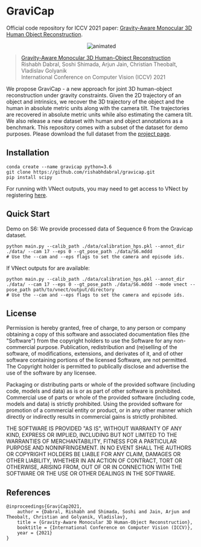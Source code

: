 # GraviCap
Official code repository for ICCV 2021 paper: <a href="https://openaccess.thecvf.com/content/ICCV2021/html/Dabral_Gravity-Aware_Monocular_3D_Human-Object_Reconstruction_ICCV_2021_paper.html">Gravity-Aware Monocular 3D Human Object Reconstruction</a>.


<p align="center">
  <img src="https://4dqv.mpi-inf.mpg.de/static/GraviCap_ICCV2021.gif" alt="animated" />
</p>


> [Gravity-Aware Monocular 3D Human-Object Reconstruction](https://openaccess.thecvf.com/content/ICCV2021/html/Dabral_Gravity-Aware_Monocular_3D_Human-Object_Reconstruction_ICCV_2021_paper.html) <br>
> Rishabh Dabral, Soshi Shimada, Arjun Jain, Christian Theobalt, Vladislav Golyanik <br>
> International Conference on Computer Vision (ICCV) 2021

We propose GraviCap - a new approach for joint 3D human-object reconstruction under gravity constraints. Given the 2D trajectory of an object and intrinsics, we recover the 3D trajectory of the object and the  human in absolute metric units along with the  camera tilt. The trajectories are recovered in absolute metric units while also estimating the camera tilt. We also release a new dataset with human and object annotations as a benchmark. This repository comes with a subset of the dataset for demo purposes. Please download the full dataset from the <a href="https://4dqv.mpi-inf.mpg.de/GraviCap/">project page</a>.

## Installation
```
conda create --name gravicap python=3.6
git clone https://github.com/rishabhdabral/gravicap.git
pip install scipy
```
For running with VNect outputs, you may need to get access to VNect by registering <a href="https://vcai.mpi-inf.mpg.de/projects/VNect/">here</a>.

## Quick Start
 Demo on S6: We provide processed data of Sequence 6 from the Gravicap dataset. 
```
python main.py --calib_path ./data/calibration_hps.pkl --annot_dir ./data/ --cam 17 --eps 0 --gt_pose_path ./data/S6.mddd 
# Use the --cam and --eps flags to set the camera and episode ids.
```
If VNect outputs for are available:
```
python main.py --calib_path ./data/calibration_hps.pkl --annot_dir ./data/ --cam 17 --eps 0 --gt_pose_path ./data/S6.mddd --mode vnect --pose_path path/to/vnect/output/directory
# Use the --cam and --eps flags to set the camera and episode ids.
```
  
## License
Permission is hereby granted, free of charge, to any person or company obtaining a copy of this software and associated documentation files (the "Software") from the copyright holders to use the Software for any non-commercial purpose. Publication, redistribution and (re)selling of the software, of modifications, extensions, and derivates of it, and of other software containing portions of the licensed Software, are not permitted. The Copyright holder is permitted to publically disclose and advertise the use of the software by any licensee.

Packaging or distributing parts or whole of the provided software (including code, models and data) as is or as part of other software is prohibited. Commercial use of parts or whole of the provided software (including code, models and data) is strictly prohibited. Using the provided software for promotion of a commercial entity or product, or in any other manner which directly or indirectly results in commercial gains is strictly prohibited.

THE SOFTWARE IS PROVIDED "AS IS", WITHOUT WARRANTY OF ANY KIND, EXPRESS OR IMPLIED, INCLUDING BUT NOT LIMITED TO THE WARRANTIES OF MERCHANTABILITY, FITNESS FOR A PARTICULAR PURPOSE AND NONINFRINGEMENT. IN NO EVENT SHALL THE AUTHORS OR COPYRIGHT HOLDERS BE LIABLE FOR ANY CLAIM, DAMAGES OR OTHER LIABILITY, WHETHER IN AN ACTION OF CONTRACT, TORT OR OTHERWISE, ARISING FROM, OUT OF OR IN CONNECTION WITH THE SOFTWARE OR THE USE OR OTHER DEALINGS IN THE SOFTWARE.

## References
```
@inproceedings{GraviCap2021, 
    author = {Dabral, Rishabh and Shimada, Soshi and Jain, Arjun and Theobalt, Christian and Golyanik, Vladislav}, 
    title = {Gravity-Aware Monocular 3D Human-Object Reconstruction}, 
    booktitle = {International Conference on Computer Vision (ICCV)}, 
    year = {2021} 
}    	
	
```
